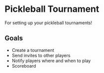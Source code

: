 # Pickleball Tournament

For setting up your pickleball tournaments!

## Goals

* Create a tournament
* Send invites to other players
* Notify players where and when to play
* Scoreboard
